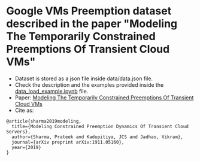 # Google VMs Preemption dataset described in the paper "Modeling The Temporarily Constrained Preemptions Of Transient Cloud VMs"

* Dataset is stored as a json file inside data/data.json file.
* Check the description and the examples provided inside the [data_load_example.ipynb](https://github.com/kadupitiya/goog-preemption-data/blob/master/data_load_example.ipynb) file.
* Paper: [Modeling The Temporarily Constrained Preemptions Of Transient Cloud VMs](https://arxiv.org/abs/1911.05160)
* Cite as:
```
@article{sharma2019modeling,
  title={Modeling Constrained Preemption Dynamics Of Transient Cloud Servers},
  author={Sharma, Prateek and Kadupitiya, JCS and Jadhao, Vikram},
  journal={arXiv preprint arXiv:1911.05160},
  year={2019}
}
```
